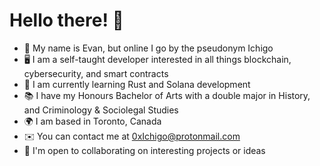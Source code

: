 # Hello there! 👋
* 👋 My name is Evan, but online I go by the pseudonym Ichigo
* 🖥️ I am a self-taught developer interested in all things blockchain, cybersecurity, and smart contracts
* 🌱 I am currently learning Rust and Solana development
* 📚 I have my Honours Bachelor of Arts with a double major in History, and Criminology & Sociolegal Studies
* 🌍 I am based in Toronto, Canada
* ✉️ You can contact me at [0xIchigo@protonmail.com](mailto:0xIchigo@protonmail.com)
* 🤝 I'm open to collaborating on interesting projects or ideas
